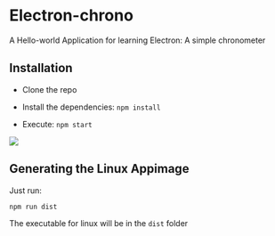 # Electron-chrono
A Hello-world Application for learning Electron: A simple chronometer

## Installation

* Clone the repo
* Install the dependencies: ```npm install```

* Execute:
```npm start```

![](doc/screenshot-01.png)

## Generating the Linux Appimage

Just run:

```npm run dist```

The executable for linux will be in the `dist` folder

